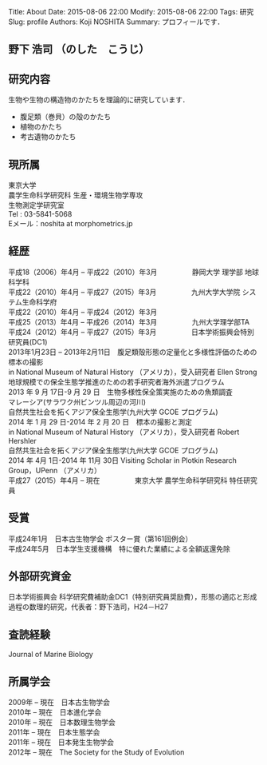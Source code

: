 Title: About
Date: 2015-08-06 22:00
Modify: 2015-08-06 22:00
Tags: 研究
Slug: profile
Authors: Koji NOSHITA
Summary: プロフィールです．

## 野下 浩司 （のした　こうじ）

## 研究内容

生物や生物の構造物のかたちを理論的に研究しています．

* 腹足類（巻貝）の殻のかたち
* 植物のかたち
* 考古遺物のかたち


## 現所属

東京大学  
農学生命科学研究科 生産・環境生物学専攻  
生物測定学研究室  
Tel : 03-5841-5068  
Eメール：noshita at morphometrics.jp  

## 経歴

平成18（2006）年4月 – 平成22（2010）年3月　　　　　静岡大学 理学部 地球科学科  
平成22（2010）年4月 – 平成27（2015）年3月　　　　　九州大学大学院 システム生命科学府  
平成22（2010）年4月 – 平成24（2012）年3月  
平成25（2013）年4月 – 平成26（2014）年3月　　　　　九州大学理学部TA  
平成24（2012）年4月 – 平成27（2015）年3月　　　　　日本学術振興会特別研究員(DC1)  
2013年1月23日 – 2013年2月11日　腹足類殻形態の定量化と多様性評価のための標本の撮影  
in National Museum of Natural History （アメリカ），受入研究者 Ellen Strong  
地球規模での保全生態学推進のための若手研究者海外派遣プログラム  
2013 年 9 月 17日-9 月 29 日　生物多様性保全策実施のための魚類調査  
マレーシア(サラワク州ビンツル周辺の河川)  
自然共生社会を拓くアジア保全生態学(九州大学 GCOE プログラム)  
2014 年 1 月 29 日-2014 年 2 月 20 日　標本の撮影と測定  
in National Museum of Natural History （アメリカ），受入研究者 Robert Hershler  
自然共生社会を拓くアジア保全生態学(九州大学 GCOE プログラム)  
2014 年 4月 1日-2014 年 11月 30日 Visiting Scholar in Plotkin Research Group，UPenn （アメリカ）  
平成27（2015）年4月 – 現在　　　　　東京大学 農学生命科学研究科 特任研究員  

 
## 受賞

平成24年1月　日本古生物学会 ポスター賞（第161回例会）  
平成24年5月　日本学生支援機構　特に優れた業績による全額返還免除  

## 外部研究資金

日本学術振興会 科学研究費補助金DC1（特別研究員奨励費），形態の適応と形成過程の数理的研究，代表者：野下浩司，H24－H27

## 査読経験

Journal of Marine Biology

## 所属学会

2009年 – 現在　日本古生物学会  
2010年 – 現在　日本進化学会  
2010年 – 現在　日本数理生物学会  
2011年 – 現在　日本生態学会  
2011年 – 現在　日本発生生物学会  
2012年 – 現在　The Society for the Study of Evolution